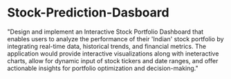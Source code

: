 # Stock-Prediction-Dasboard
"Design and implement an Interactive Stock Portfolio Dashboard that enables users to analyze the performance of their 'Indian' stock portfolio by integrating real-time data, historical trends, and financial metrics. The application would provide interactive visualizations along with ineteractive charts, allow for dynamic input of stock tickers and date ranges, and offer actionable insights for portfolio optimization and decision-making."
